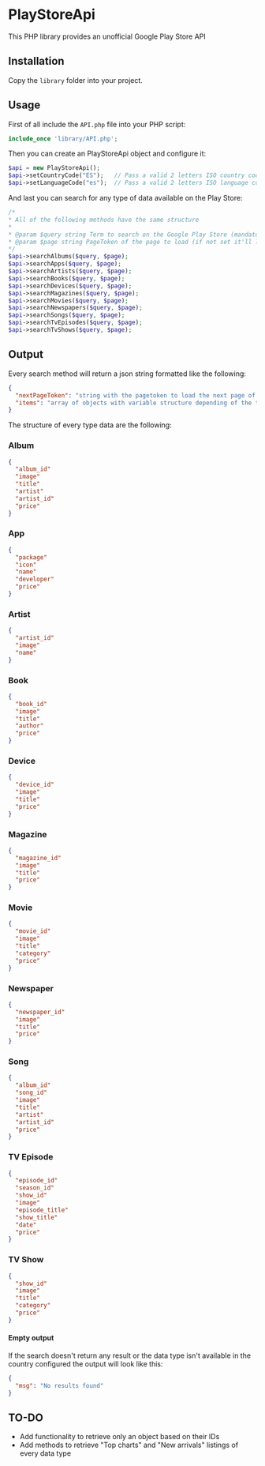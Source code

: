 # PlayStoreApi
This PHP library provides an unofficial Google Play Store API

## Installation
Copy the `library` folder into your project.

## Usage
First of all include the `API.php` file into your PHP script:

```php
include_once 'library/API.php';
```

Then you can create an PlayStoreApi object and configure it:

```php
$api = new PlayStoreApi();
$api->setCountryCode("ES");   // Pass a valid 2 letters ISO country code (ISO 3166 alpha-2) (default: "US")
$api->setLanguageCode("es");  // Pass a valid 2 letters ISO language code (ISO 639-1) (default: "en")
```

And last you can search for any type of data available on the Play Store:

```php
/*
* All of the following methods have the same structure
*
* @param $query string Term to search on the Google Play Store (mandatory)
* @param $page string PageToken of the page to load (if not set it'll load the first) (optional)
*/
$api->searchAlbums($query, $page);
$api->searchApps($query, $page);
$api->searchArtists($query, $page);
$api->searchBooks($query, $page);
$api->searchDevices($query, $page);
$api->searchMagazines($query, $page);
$api->searchMovies($query, $page);
$api->searchNewspapers($query, $page);
$api->searchSongs($query, $page);
$api->searchTvEpisodes($query, $page);
$api->searchTvShows($query, $page);
```

## Output
Every search method will return a json string formatted like the following:

```json
{
  "nextPageToken": "string with the pagetoken to load the next page of results",
  "items": "array of objects with variable structure depending of the type of the data searched"
}
```

The structure of every type data are the following:

### Album

```json
{
  "album_id"
  "image"
  "title"
  "artist"
  "artist_id"
  "price"
}
```

### App

```json
{
  "package"
  "icon"
  "name"
  "developer"
  "price"
}
```

### Artist

```json
{
  "artist_id"
  "image"
  "name"
}
```

### Book

```json
{
  "book_id"
  "image"
  "title"
  "author"
  "price"
}
```

### Device

```json
{
  "device_id"
  "image"
  "title"
  "price"
}
```

### Magazine

```json
{
  "magazine_id"
  "image"
  "title"
  "price"
}
```

### Movie

```json
{
  "movie_id"
  "image"
  "title"
  "category"
  "price"
}
```

### Newspaper

```json
{
  "newspaper_id"
  "image"
  "title"
  "price"
}
```

### Song

```json
{
  "album_id"
  "song_id"
  "image"
  "title"
  "artist"
  "artist_id"
  "price"
}
```

### TV Episode

```json
{
  "episode_id"
  "season_id"
  "show_id"
  "image"
  "episode_title"
  "show_title"
  "date"
  "price"
}
```

### TV Show

```json
{
  "show_id"
  "image"
  "title"
  "category"
  "price"
}
```

#### Empty output
If the search doesn't return any result or the data type isn't available in the country configured the output will look like this:

```json
{
  "msg": "No results found"
}
```

## TO-DO
- Add functionality to retrieve only an object based on their IDs
- Add methods to retrieve "Top charts" and "New arrivals" listings of every data type
